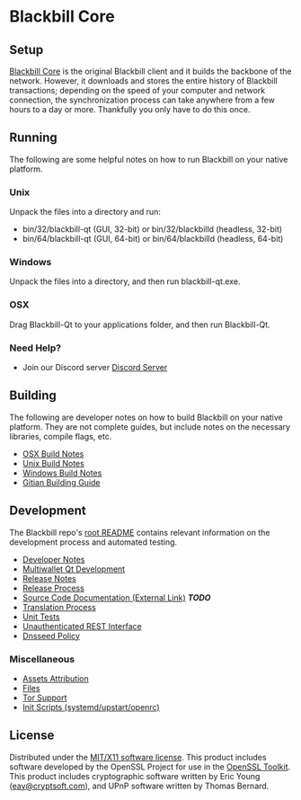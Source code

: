 Blackbill Core
=====================

Setup
---------------------
[Blackbill Core](https://blackbill.com) is the original Blackbill client and it builds the backbone of the network. However, it downloads and stores the entire history of Blackbill transactions; depending on the speed of your computer and network connection, the synchronization process can take anywhere from a few hours to a day or more. Thankfully you only have to do this once.

Running
---------------------
The following are some helpful notes on how to run Blackbill on your native platform.

### Unix

Unpack the files into a directory and run:

- bin/32/blackbill-qt (GUI, 32-bit) or bin/32/blackbilld (headless, 32-bit)
- bin/64/blackbill-qt (GUI, 64-bit) or bin/64/blackbilld (headless, 64-bit)

### Windows

Unpack the files into a directory, and then run blackbill-qt.exe.

### OSX

Drag Blackbill-Qt to your applications folder, and then run Blackbill-Qt.

### Need Help?

* Join our Discord server [Discord Server](https://discord.blackbill.com)

Building
---------------------
The following are developer notes on how to build Blackbill on your native platform. They are not complete guides, but include notes on the necessary libraries, compile flags, etc.

- [OSX Build Notes](build-osx.md)
- [Unix Build Notes](build-unix.md)
- [Windows Build Notes](build-windows.md)
- [Gitian Building Guide](gitian-building.md)

Development
---------------------
The Blackbill repo's [root README](https://github.com/blackbill-project/blackbill/blob/master/README.md) contains relevant information on the development process and automated testing.

- [Developer Notes](developer-notes.md)
- [Multiwallet Qt Development](multiwallet-qt.md)
- [Release Notes](release-notes.md)
- [Release Process](release-process.md)
- [Source Code Documentation (External Link)](https://dev.visucore.com/bitcoin/doxygen/) ***TODO***
- [Translation Process](translation_process.md)
- [Unit Tests](unit-tests.md)
- [Unauthenticated REST Interface](REST-interface.md)
- [Dnsseed Policy](dnsseed-policy.md)

### Miscellaneous
- [Assets Attribution](assets-attribution.md)
- [Files](files.md)
- [Tor Support](tor.md)
- [Init Scripts (systemd/upstart/openrc)](init.md)

License
---------------------
Distributed under the [MIT/X11 software license](http://www.opensource.org/licenses/mit-license.php).
This product includes software developed by the OpenSSL Project for use in the [OpenSSL Toolkit](https://www.openssl.org/). This product includes
cryptographic software written by Eric Young ([eay@cryptsoft.com](mailto:eay@cryptsoft.com)), and UPnP software written by Thomas Bernard.
